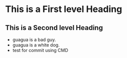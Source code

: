 # This is a First level Heading

## This is a Second level Heading

- guagua is a bad guy.
- guagua is a white dog.
- test for commit using CMD